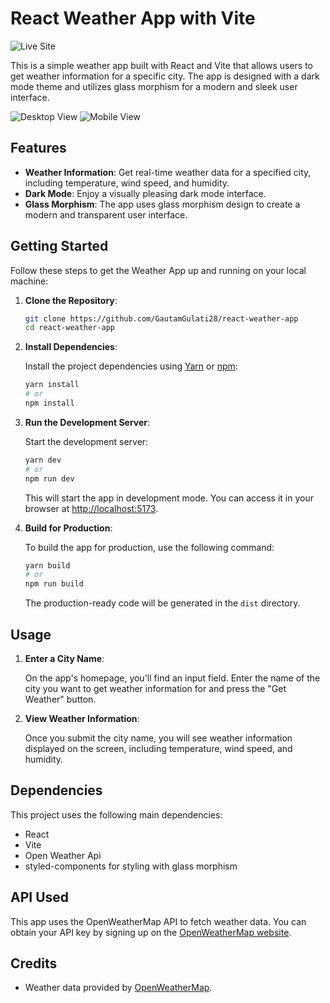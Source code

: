 # React Weather App with Vite

![Live Site](https://react-weather-app-five-alpha.vercel.app/)

This is a simple weather app built with React and Vite that allows users to get weather information for a specific city. The app is designed with a dark mode theme and utilizes glass morphism for a modern and sleek user interface.

![Desktop View](https://github.com/GautamGulati28/react-weather-app/assets/101964337/96b9c6ea-52bf-4341-a52f-9c0fda177938)
![Mobile View](https://github.com/GautamGulati28/react-weather-app/assets/101964337/bc8fadcb-b1c2-4949-956a-974664010cf5)

## Features

- **Weather Information**: Get real-time weather data for a specified city, including temperature, wind speed, and humidity.
- **Dark Mode**: Enjoy a visually pleasing dark mode interface.
- **Glass Morphism**: The app uses glass morphism design to create a modern and transparent user interface.

## Getting Started

Follow these steps to get the Weather App up and running on your local machine:

1. **Clone the Repository**:

   ```bash
   git clone https://github.com/GautamGulati28/react-weather-app
   cd react-weather-app
   ```

2. **Install Dependencies**:

   Install the project dependencies using [Yarn](https://yarnpkg.com/) or [npm](https://www.npmjs.com/):

   ```bash
   yarn install
   # or
   npm install
   ```

4. **Run the Development Server**:

   Start the development server:

   ```bash
   yarn dev
   # or
   npm run dev
   ```

   This will start the app in development mode. You can access it in your browser at [http://localhost:5173](http://localhost:5173).

5. **Build for Production**:

   To build the app for production, use the following command:

   ```bash
   yarn build
   # or
   npm run build
   ```

   The production-ready code will be generated in the `dist` directory.

## Usage

1. **Enter a City Name**:

   On the app's homepage, you'll find an input field. Enter the name of the city you want to get weather information for and press the "Get Weather" button.

2. **View Weather Information**:

   Once you submit the city name, you will see weather information displayed on the screen, including temperature, wind speed, and humidity.


## Dependencies

This project uses the following main dependencies:

- React
- Vite
- Open Weather Api 
- styled-components for styling with glass morphism

## API Used

This app uses the OpenWeatherMap API to fetch weather data. You can obtain your API key by signing up on the [OpenWeatherMap website](https://openweathermap.org/api).

## Credits

- Weather data provided by [OpenWeatherMap](https://openweathermap.org/).
